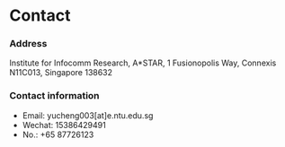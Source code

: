 Contact
======

### Address
Institute for Infocomm Research, A*STAR,
1 Fusionopolis Way, Connexis N11C013, Singapore 138632

### Contact information
-  Email: yucheng003[at]e.ntu.edu.sg
-  Wechat: 15386429491
-  No.: +65 87726123

